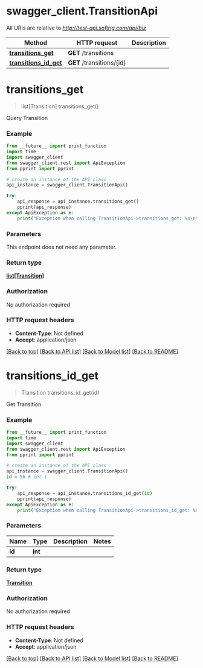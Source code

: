# swagger_client.TransitionApi

All URIs are relative to *http://test-api.softrig.com/api/biz*

Method | HTTP request | Description
------------- | ------------- | -------------
[**transitions_get**](TransitionApi.md#transitions_get) | **GET** /transitions | 
[**transitions_id_get**](TransitionApi.md#transitions_id_get) | **GET** /transitions/{id} | 

# **transitions_get**
> list[Transition] transitions_get()



Query Transition

### Example
```python
from __future__ import print_function
import time
import swagger_client
from swagger_client.rest import ApiException
from pprint import pprint

# create an instance of the API class
api_instance = swagger_client.TransitionApi()

try:
    api_response = api_instance.transitions_get()
    pprint(api_response)
except ApiException as e:
    print("Exception when calling TransitionApi->transitions_get: %s\n" % e)
```

### Parameters
This endpoint does not need any parameter.

### Return type

[**list[Transition]**](Transition.md)

### Authorization

No authorization required

### HTTP request headers

 - **Content-Type**: Not defined
 - **Accept**: application/json

[[Back to top]](#) [[Back to API list]](../README.md#documentation-for-api-endpoints) [[Back to Model list]](../README.md#documentation-for-models) [[Back to README]](../README.md)

# **transitions_id_get**
> Transition transitions_id_get(id)



Get Transition

### Example
```python
from __future__ import print_function
import time
import swagger_client
from swagger_client.rest import ApiException
from pprint import pprint

# create an instance of the API class
api_instance = swagger_client.TransitionApi()
id = 56 # int | 

try:
    api_response = api_instance.transitions_id_get(id)
    pprint(api_response)
except ApiException as e:
    print("Exception when calling TransitionApi->transitions_id_get: %s\n" % e)
```

### Parameters

Name | Type | Description  | Notes
------------- | ------------- | ------------- | -------------
 **id** | **int**|  | 

### Return type

[**Transition**](Transition.md)

### Authorization

No authorization required

### HTTP request headers

 - **Content-Type**: Not defined
 - **Accept**: application/json

[[Back to top]](#) [[Back to API list]](../README.md#documentation-for-api-endpoints) [[Back to Model list]](../README.md#documentation-for-models) [[Back to README]](../README.md)

